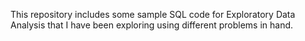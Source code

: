 This repository includes some sample SQL code for Exploratory Data Analysis that I have been exploring using different problems in hand.
